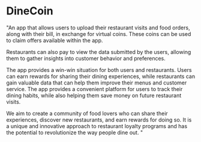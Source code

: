 # DineCoin

"An app that allows users to upload their restaurant visits and food orders, along with their bill, in exchange for virtual coins. These coins can be used to claim offers available within the app. 

Restaurants can also pay to view the data submitted by the users, allowing them to gather insights into customer behavior and preferences.

The app provides a win-win situation for both users and restaurants. Users can earn rewards for sharing their dining experiences, while restaurants can gain valuable data that can help them improve their menus and customer service. The app provides a convenient platform for users to track their dining habits, while also helping them save money on future restaurant visits.

We aim to create a community of food lovers who can share their experiences, discover new restaurants, and earn rewards for doing so.
It is a unique and innovative approach to restaurant loyalty programs and has the potential to revolutionize the way people dine out. "
